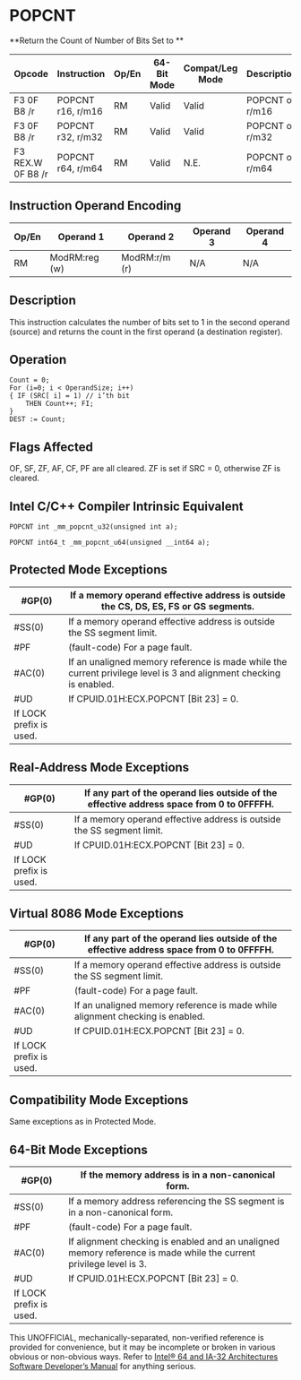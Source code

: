 # POPCNT

**Return the Count of Number of Bits Set to **

| Opcode            | Instruction       | Op/En | 64-Bit Mode | Compat/Leg Mode | Description     |
| ----------------- | ----------------- | ----- | ----------- | --------------- | --------------- |
| F3 0F B8 /r       | POPCNT r16, r/m16 | RM    | Valid       | Valid           | POPCNT on r/m16 |
| F3 0F B8 /r       | POPCNT r32, r/m32 | RM    | Valid       | Valid           | POPCNT on r/m32 |
| F3 REX.W 0F B8 /r | POPCNT r64, r/m64 | RM    | Valid       | N.E.            | POPCNT on r/m64 |

## Instruction Operand Encoding

| Op/En | Operand 1     | Operand 2     | Operand 3 | Operand 4 |
| ----- | ------------- | ------------- | --------- | --------- |
| RM    | ModRM:reg (w) | ModRM:r/m (r) | N/A       | N/A       |

## Description

This instruction calculates the number of bits set to 1 in the second operand (source) and returns the count in the first operand (a destination register).

## Operation

```
Count = 0;
For (i=0; i < OperandSize; i++)
{ IF (SRC[ i] = 1) // i’th bit
    THEN Count++; FI;
}
DEST := Count;

```

## Flags Affected

OF, SF, ZF, AF, CF, PF are all cleared. ZF is set if SRC = 0, otherwise ZF is cleared.

## Intel C/C++ Compiler Intrinsic Equivalent

```
POPCNT int _mm_popcnt_u32(unsigned int a);

```

```
POPCNT int64_t _mm_popcnt_u64(unsigned __int64 a);

```

## Protected Mode Exceptions

| \#​​​​GP(0)             | If a memory operand effective address is outside the CS, DS, ES, FS or GS segments.                                |
| ----------------------- | ------------------------------------------------------------------------------------------------------------------ |
| \#​​​​​SS(0)            | If a memory operand effective address is outside the SS segment limit.                                             |
| \#​PF                   | (fault-code) For a page fault.                                                                                     |
| \#​AC(0)                | If an unaligned memory reference is made while the current privilege level is 3 and alignment checking is enabled. |
| #​​​UD                  | If CPUID.01H:ECX.POPCNT [Bit 23] = 0.                                                                              |
| If LOCK prefix is used. |

## Real-Address Mode Exceptions

| \#​​​​GP(0)             | If any part of the operand lies outside of the effective address space from 0 to 0FFFFH. |
| ----------------------- | ---------------------------------------------------------------------------------------- |
| \#​​​​​SS(0)            | If a memory operand effective address is outside the SS segment limit.                   |
| #​​​UD                  | If CPUID.01H:ECX.POPCNT [Bit 23] = 0.                                                    |
| If LOCK prefix is used. |

## Virtual 8086 Mode Exceptions

| \#​​​​GP(0)             | If any part of the operand lies outside of the effective address space from 0 to 0FFFFH. |
| ----------------------- | ---------------------------------------------------------------------------------------- |
| \#​​​​​SS(0)            | If a memory operand effective address is outside the SS segment limit.                   |
| \#​PF                   | (fault-code) For a page fault.                                                           |
| \#​AC(0)                | If an unaligned memory reference is made while alignment checking is enabled.            |
| #​​​UD                  | If CPUID.01H:ECX.POPCNT [Bit 23] = 0.                                                    |
| If LOCK prefix is used. |

## Compatibility Mode Exceptions

Same exceptions as in Protected Mode.

## 64-Bit Mode Exceptions

| \#​​​​GP(0)             | If the memory address is in a non-canonical form.                                                                  |
| ----------------------- | ------------------------------------------------------------------------------------------------------------------ |
| \#​​​​​SS(0)            | If a memory address referencing the SS segment is in a non-canonical form.                                         |
| \#​PF                   | (fault-code) For a page fault.                                                                                     |
| \#​AC(0)                | If alignment checking is enabled and an unaligned memory reference is made while the current privilege level is 3. |
| #​​​UD                  | If CPUID.01H:ECX.POPCNT [Bit 23] = 0.                                                                              |
| If LOCK prefix is used. |

This UNOFFICIAL, mechanically-separated, non-verified reference is provided for convenience, but it may be
incomplete or broken in various obvious or non-obvious
ways. Refer to [Intel® 64 and IA-32 Architectures Software Developer’s Manual](https://software.intel.com/en-us/download/intel-64-and-ia-32-architectures-sdm-combined-volumes-1-2a-2b-2c-2d-3a-3b-3c-3d-and-4) for anything serious.
